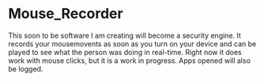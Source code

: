 # Mouse_Recorder
This soon to be software I am creating will become a security engine. It records your mousemovents as soon as you turn on your device and can be played to see what the person was doing in real-time. Right now it does work with mouse clicks, but it is a work in progress. Apps opened will also be logged.
